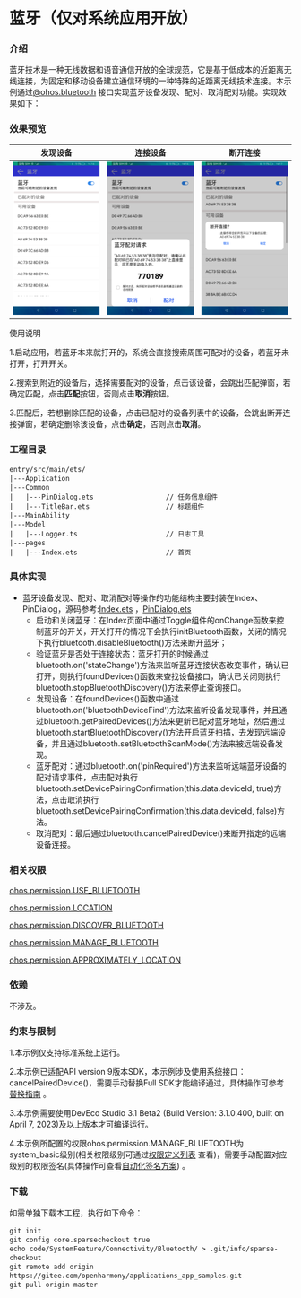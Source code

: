 # 蓝牙（仅对系统应用开放）

### 介绍

蓝牙技术是一种无线数据和语音通信开放的全球规范，它是基于低成本的近距离无线连接，为固定和移动设备建立通信环境的一种特殊的近距离无线技术连接。本示例通过[@ohos.bluetooth](https://gitee.com/openharmony/docs/blob/OpenHarmony-5.0.0-Release/zh-cn/application-dev/reference/apis-connectivity-kit/js-apis-bluetooth-sys.md) 接口实现蓝牙设备发现、配对、取消配对功能。实现效果如下：

### 效果预览

|发现设备|连接设备|断开连接|
|--------------------------------|--------------------------------|--------------------------------|
|![](screenshots/devices/list.png)|![](screenshots/devices/dialog.png)|![](screenshots/devices/delete.png)|

使用说明

1.启动应用，若蓝牙本来就打开的，系统会直接搜索周围可配对的设备，若蓝牙未打开，打开开关。

2.搜索到附近的设备后，选择需要配对的设备，点击该设备，会跳出匹配弹窗，若确定匹配，点击**匹配**按钮，否则点击**取消**按钮。

3.匹配后，若想删除匹配的设备，点击已配对的设备列表中的设备，会跳出断开连接弹窗，若确定删除该设备，点击**确定**，否则点击**取消**。

### 工程目录
```
entry/src/main/ets/
|---Application
|---Common
|   |---PinDialog.ets                  // 任务信息组件
|   |---TitleBar.ets                   // 标题组件
|---MainAbility
|---Model
|   |---Logger.ts                      // 日志工具
|---pages
|   |---Index.ets                      // 首页
```
### 具体实现

* 蓝牙设备发现、配对、取消配对等操作的功能结构主要封装在Index、PinDialog，源码参考:[Index.ets](entry/src/main/ets/pages/Index.ets) ，[PinDialog.ets](entry/src/main/ets/Commom/PinDialog.ets)
    * 启动和关闭蓝牙：在Index页面中通过Toggle组件的onChange函数来控制蓝牙的开关，开关打开的情况下会执行initBluetooth函数，关闭的情况下执行bluetooth.disableBluetooth()方法来断开蓝牙；
    * 验证蓝牙是否处于连接状态：蓝牙打开的时候通过bluetooth.on('stateChange')方法来监听蓝牙连接状态改变事件，确认已打开，则执行foundDevices()函数来查找设备接口，确认已关闭则执行bluetooth.stopBluetoothDiscovery()方法来停止查询接口。
    * 发现设备：在foundDevices()函数中通过bluetooth.on('bluetoothDeviceFind')方法来监听设备发现事件，并且通过bluetooth.getPairedDevices()方法来更新已配对蓝牙地址，然后通过bluetooth.startBluetoothDiscovery()方法开启蓝牙扫描，去发现远端设备，并且通过bluetooth.setBluetoothScanMode()方法来被远端设备发现。
    * 蓝牙配对：通过bluetooth.on('pinRequired')方法来监听远端蓝牙设备的配对请求事件，点击配对执行bluetooth.setDevicePairingConfirmation(this.data.deviceId, true)方法，点击取消执行bluetooth.setDevicePairingConfirmation(this.data.deviceId, false)方法。
    * 取消配对：最后通过bluetooth.cancelPairedDevice()来断开指定的远端设备连接。

### 相关权限

[ohos.permission.USE_BLUETOOTH](https://gitee.com/openharmony/docs/blob/OpenHarmony-5.0.0-Release/zh-cn/application-dev/security/AccessToken/permissions-for-all.md#ohospermissionuse_bluetooth)

[ohos.permission.LOCATION](https://gitee.com/openharmony/docs/blob/OpenHarmony-5.0.0-Release/zh-cn/application-dev/security/AccessToken/permissions-for-all.md#ohospermissionlocation)

[ohos.permission.DISCOVER_BLUETOOTH](https://gitee.com/openharmony/docs/blob/OpenHarmony-5.0.0-Release/zh-cn/application-dev/security/AccessToken/permissions-for-all.md#ohospermissiondiscover_bluetooth)

[ohos.permission.MANAGE_BLUETOOTH](https://gitee.com/openharmony/docs/blob/OpenHarmony-5.0.0-Release/zh-cn/application-dev/security/AccessToken/permissions-for-system-apps.md#ohospermissionmanage_bluetooth)

[ohos.permission.APPROXIMATELY_LOCATION](https://gitee.com/openharmony/docs/blob/OpenHarmony-5.0.0-Release/zh-cn/application-dev/security/AccessToken/permissions-for-all.md#ohospermissionapproximately_location)

### 依赖

不涉及。

### 约束与限制

1.本示例仅支持标准系统上运行。

2.本示例已适配API version 9版本SDK，本示例涉及使用系统接口：cancelPairedDevice()，需要手动替换Full SDK才能编译通过，具体操作可参考[替换指南](https://gitee.com/openharmony/docs/blob/OpenHarmony-5.0.0-Release/zh-cn/application-dev/faqs/full-sdk-switch-guide.md) 。

3.本示例需要使用DevEco Studio 3.1 Beta2 (Build Version: 3.1.0.400, built on April 7, 2023)及以上版本才可编译运行。

4.本示例所配置的权限ohos.permission.MANAGE_BLUETOOTH为system_basic级别(相关权限级别可通过[权限定义列表](https://gitee.com/openharmony/docs/blob/OpenHarmony-5.0.0-Release/zh-cn/application-dev/security/AccessToken/permissions-for-system-apps.md) 查看)，需要手动配置对应级别的权限签名(具体操作可查看[自动化签名方案](https://gitee.com/openharmony/docs/blob/OpenHarmony-5.0.0-Release/zh-cn/application-dev/security/hapsigntool-overview.md)) 。

### 下载

如需单独下载本工程，执行如下命令：
```
git init
git config core.sparsecheckout true
echo code/SystemFeature/Connectivity/Bluetooth/ > .git/info/sparse-checkout
git remote add origin https://gitee.com/openharmony/applications_app_samples.git
git pull origin master

```
